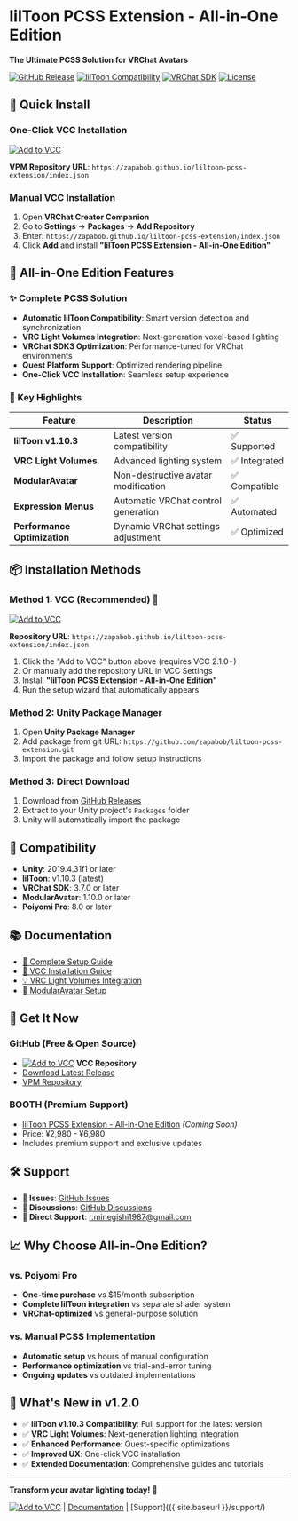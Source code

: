 # lilToon PCSS Extension - All-in-One Edition

**The Ultimate PCSS Solution for VRChat Avatars**

[![GitHub Release](https://img.shields.io/github/v/release/zapabob/liltoon-pcss-extension?style=for-the-badge&logo=github)](https://github.com/zapabob/liltoon-pcss-extension/releases)
[![lilToon Compatibility](https://img.shields.io/badge/lilToon-v1.10.3-blue?style=for-the-badge&logo=unity)](https://github.com/lilxyzw/lilToon)
[![VRChat SDK](https://img.shields.io/badge/VRChat%20SDK-3.7.0-green?style=for-the-badge&logo=vrchat)](https://vrchat.com/)
[![License](https://img.shields.io/badge/License-MIT-yellow?style=for-the-badge)](https://opensource.org/licenses/MIT)

## 🚀 Quick Install

### One-Click VCC Installation
[![Add to VCC](https://img.shields.io/badge/Add%20to%20VCC-One%20Click%20Install-blue?style=for-the-badge&logo=vrchat)](https://zapabob.github.io/liltoon-pcss-extension/vcc-add-repo.html)

**VPM Repository URL**: `https://zapabob.github.io/liltoon-pcss-extension/index.json`

### Manual VCC Installation
1. Open **VRChat Creator Companion**
2. Go to **Settings** → **Packages** → **Add Repository**
3. Enter: `https://zapabob.github.io/liltoon-pcss-extension/index.json`
4. Click **Add** and install **"lilToon PCSS Extension - All-in-One Edition"**

## 🎉 All-in-One Edition Features

### ✨ Complete PCSS Solution
- **Automatic lilToon Compatibility**: Smart version detection and synchronization
- **VRC Light Volumes Integration**: Next-generation voxel-based lighting
- **VRChat SDK3 Optimization**: Performance-tuned for VRChat environments
- **Quest Platform Support**: Optimized rendering pipeline
- **One-Click VCC Installation**: Seamless setup experience

### 🚀 Key Highlights

| Feature | Description | Status |
|---------|-------------|--------|
| **lilToon v1.10.3** | Latest version compatibility | ✅ Supported |
| **VRC Light Volumes** | Advanced lighting system | ✅ Integrated |
| **ModularAvatar** | Non-destructive avatar modification | ✅ Compatible |
| **Expression Menus** | Automatic VRChat control generation | ✅ Automated |
| **Performance Optimization** | Dynamic VRChat settings adjustment | ✅ Optimized |

## 📦 Installation Methods

### Method 1: VCC (Recommended) 🌟
[![Add to VCC](https://img.shields.io/badge/Add%20to%20VCC-Recommended-blue?style=for-the-badge&logo=vrchat)](vcc://vpm/addRepo?url=https%3A%2F%2Fzapabob.github.io%2Fliltoon-pcss-extension%2Findex.json)

**Repository URL**: `https://zapabob.github.io/liltoon-pcss-extension/index.json`

1. Click the "Add to VCC" button above (requires VCC 2.1.0+)
2. Or manually add the repository URL in VCC Settings
3. Install **"lilToon PCSS Extension - All-in-One Edition"**
4. Run the setup wizard that automatically appears

### Method 2: Unity Package Manager
1. Open **Unity Package Manager**
2. Add package from git URL: `https://github.com/zapabob/liltoon-pcss-extension.git`
3. Import the package and follow setup instructions

### Method 3: Direct Download
1. Download from [GitHub Releases](https://github.com/zapabob/liltoon-pcss-extension/releases)
2. Extract to your Unity project's `Packages` folder
3. Unity will automatically import the package

## 🎯 Compatibility

- **Unity**: 2019.4.31f1 or later
- **lilToon**: v1.10.3 (latest)
- **VRChat SDK**: 3.7.0 or later
- **ModularAvatar**: 1.10.0 or later
- **Poiyomi Pro**: 8.0 or later

## 📚 Documentation

- [📖 Complete Setup Guide](https://github.com/zapabob/liltoon-pcss-extension/blob/main/README.md)
- [🔧 VCC Installation Guide](https://github.com/zapabob/liltoon-pcss-extension/blob/main/VCC_Setup_Guide.md)
- [💡 VRC Light Volumes Integration](https://github.com/zapabob/liltoon-pcss-extension/blob/main/VRC_Light_Volumes_Integration_Guide.md)
- [🤖 ModularAvatar Setup](https://github.com/zapabob/liltoon-pcss-extension/blob/main/PCSS_ModularAvatar_Guide.md)

## 🛒 Get It Now

### GitHub (Free & Open Source)
- [![Add to VCC](https://img.shields.io/badge/Add%20to%20VCC-Free-blue?style=flat-square&logo=vrchat)](vcc://vpm/addRepo?url=https%3A%2F%2Fzapabob.github.io%2Fliltoon-pcss-extension%2Findex.json) **VCC Repository**
- [Download Latest Release](https://github.com/zapabob/liltoon-pcss-extension/releases/latest)
- [VPM Repository](https://zapabob.github.io/liltoon-pcss-extension/)

### BOOTH (Premium Support)
- [lilToon PCSS Extension - All-in-One Edition](https://booth.pm/) *(Coming Soon)*
- Price: ¥2,980 - ¥6,980
- Includes premium support and exclusive updates

## 🛠️ Support

- **🐛 Issues**: [GitHub Issues](https://github.com/zapabob/liltoon-pcss-extension/issues)
- **💬 Discussions**: [GitHub Discussions](https://github.com/zapabob/liltoon-pcss-extension/discussions)
- **📧 Direct Support**: r.minegishi1987@gmail.com

## 📈 Why Choose All-in-One Edition?

### vs. Poiyomi Pro
- **One-time purchase** vs $15/month subscription
- **Complete lilToon integration** vs separate shader system
- **VRChat-optimized** vs general-purpose solution

### vs. Manual PCSS Implementation
- **Automatic setup** vs hours of manual configuration
- **Performance optimization** vs trial-and-error tuning
- **Ongoing updates** vs outdated implementations

## 🎊 What's New in v1.2.0

- ✅ **lilToon v1.10.3 Compatibility**: Full support for the latest version
- ✅ **VRC Light Volumes**: Next-generation lighting integration
- ✅ **Enhanced Performance**: Quest-specific optimizations
- ✅ **Improved UX**: One-click VCC installation
- ✅ **Extended Documentation**: Comprehensive guides and tutorials

---

**Transform your avatar lighting today!** 🌟

[![Add to VCC](https://img.shields.io/badge/Add%20to%20VCC-Get%20Started-blue?style=for-the-badge&logo=vrchat)](vcc://vpm/addRepo?url=https%3A%2F%2Fzapabob.github.io%2Fliltoon-pcss-extension%2Findex.json) | [Documentation](https://github.com/zapabob/liltoon-pcss-extension/blob/main/README.md) | [Support]({{ site.baseurl }}/support/) 